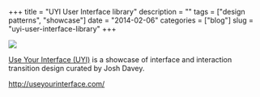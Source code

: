 +++
title = "UYI User Interface library"
description = ""
tags = ["design patterns", "showcase"]
date = "2014-02-06"
categories = ["blog"]
slug = "uyi-user-interface-library"
+++



  <div class="notebook-screenshot"><a href="http://useyourinterface.com/"><img src="/media/bluga/wt52f3dffc8d939_large.jpg"/></a></div><p><a href="http://useyourinterface.com/">Use Your Interface (UYI)</a> is a showcase of interface and interaction transition design curated by Josh Davey.</p>

    
  <a href="http://useyourinterface.com/">http://useyourinterface.com/</a>
